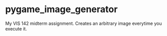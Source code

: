 # pygame_image_generator
My VIS 142 midterm assignment. 
Creates an arbitrary image everytime you execute it. 
